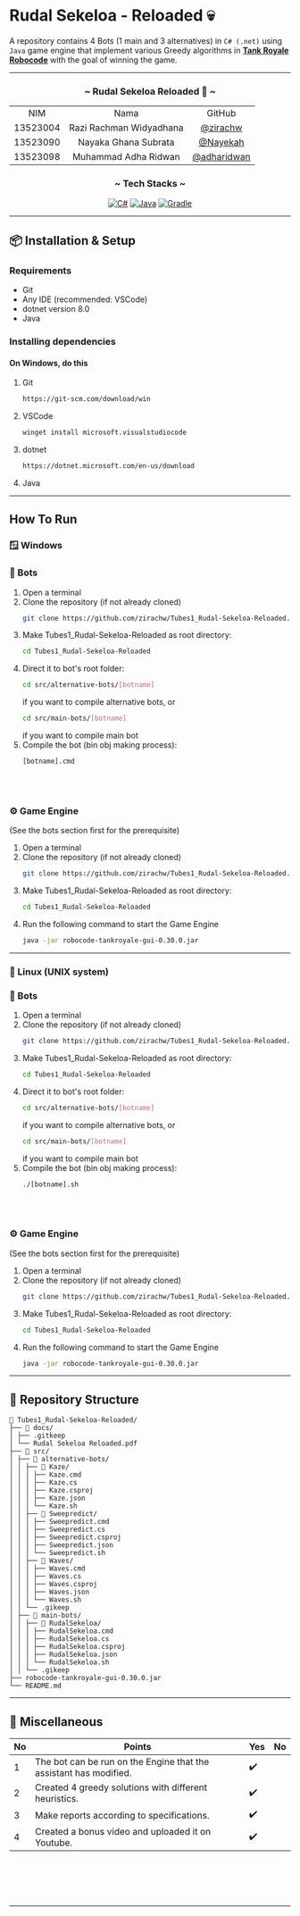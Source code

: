 # Rudal Sekeloa - Reloaded 💀
A repository contains 4 Bots (1 main and 3 alternatives) in `C# (.net)` using `Java` game engine that implement various Greedy algorithms in [**Tank Royale Robocode**](https://robocode-dev.github.io/tank-royale/) with the goal of winning the game. 

---

<!-- CONTRIBUTOR -->
<div align="center" id="contributor">
  <strong>
    <h3>~ Rudal Sekeloa Reloaded 🚀 ~</h3>
    <table align="center">
      <tr align="center">
        <td>NIM</td>
        <td>Nama</td>
        <td>GitHub</td>
      </tr>
      <tr align="center">
        <td>13523004</td>
        <td>Razi Rachman Widyadhana</td>
        <td><a href="https://github.com/zirachw">@zirachw</a></td>
      </tr>
      <tr align="center">
        <td>13523090</td>
        <td>Nayaka Ghana Subrata</td>
        <td><a href="https://github.com/Nayekah">@Nayekah</a></td>
      </tr>
      <tr align="center">
        <td>13523098</td>
        <td>Muhammad Adha Ridwan</td>
        <td><a href="https://github.com/adharidwan">@adharidwan</a></td>
      </tr>
    </table>
  </strong>
</div>

<div align="center">
  <h3 align="center">~ Tech Stacks ~ </h3>

  <p align="center">

[![C#](https://img.shields.io/badge/c%23-%23239120.svg?style=for-the-badge&logo=csharp&logoColor=white)][Csharp-url]
[![Java](https://img.shields.io/badge/java-%23ED8B00.svg?style=for-the-badge&logo=openjdk&logoColor=white)][Java-url]
[![Gradle](https://img.shields.io/badge/Gradle-02303A.svg?style=for-the-badge&logo=Gradle&logoColor=white)][Gradle-url]
  
  </p>
</div>

---

## 📦 Installation & Setup

### Requirements
- Git
- Any IDE (recommended: VSCode)
- dotnet version 8.0
- Java

### Installing dependencies

#### On Windows, do this
1. Git
      ```bash
   https://git-scm.com/download/win
   ```
2. VSCode
      ```bash
   winget install microsoft.visualstudiocode
   ```
3. dotnet
      ```bash
   https://dotnet.microsoft.com/en-us/download
   ```
4. Java

---
## How To Run

### **🪟 Windows**
### 🤖 Bots
1. Open a terminal
2. Clone the repository (if not already cloned)
      ```bash
   git clone https://github.com/zirachw/Tubes1_Rudal-Sekeloa-Reloaded.git
   ```
3. Make Tubes1_Rudal-Sekeloa-Reloaded as root directory:
      ```bash
   cd Tubes1_Rudal-Sekeloa-Reloaded
   ```
5. Direct it to bot's root folder:
   ```bash
   cd src/alternative-bots/[botname]
   ```
   if you want to compile alternative bots, or
      ```bash
   cd src/main-bots/[botname]
   ```
   if you want to compile main bot
4. Compile the bot (bin obj making process):
   ```bash
   [botname].cmd
   ```
<br/>
<br/>

### ⚙️ Game Engine
(See the bots section first for the prerequisite)

1. Open a terminal
2. Clone the repository (if not already cloned)
      ```bash
   git clone https://github.com/zirachw/Tubes1_Rudal-Sekeloa-Reloaded.git
   ```
3. Make Tubes1_Rudal-Sekeloa-Reloaded as root directory:
      ```bash
   cd Tubes1_Rudal-Sekeloa-Reloaded
   ```
4. Run the following command to start the Game Engine
   ```bash
   java -jar robocode-tankroyale-gui-0.30.0.jar
   ```
---
### **🐧 Linux (UNIX system)**
### 🤖 Bots
1. Open a terminal
2. Clone the repository (if not already cloned)
      ```bash
   git clone https://github.com/zirachw/Tubes1_Rudal-Sekeloa-Reloaded.git
   ```
3. Make Tubes1_Rudal-Sekeloa-Reloaded as root directory:
      ```bash
   cd Tubes1_Rudal-Sekeloa-Reloaded
   ```
4. Direct it to bot's root folder:
   ```bash
   cd src/alternative-bots/[botname]
   ```
   if you want to compile alternative bots, or
      ```bash
   cd src/main-bots/[botname]
   ```
   if you want to compile main bot
4. Compile the bot (bin obj making process):
   ```bash
   ./[botname].sh
   ```
<br/>
<br/>

### ⚙️ Game Engine
(See the bots section first for the prerequisite)

1. Open a terminal
2. Clone the repository (if not already cloned)
      ```bash
   git clone https://github.com/zirachw/Tubes1_Rudal-Sekeloa-Reloaded.git
   ```
3. Make Tubes1_Rudal-Sekeloa-Reloaded as root directory:
      ```bash
   cd Tubes1_Rudal-Sekeloa-Reloaded
   ```
4. Run the following command to start the Game Engine
   ```bash
   java -jar robocode-tankroyale-gui-0.30.0.jar
   ```
---
## 📱 Repository Structure
```
📂 Tubes1_Rudal-Sekeloa-Reloaded/
├── 📂 docs/
│ ├── .gitkeep
│ └── Rudal Sekeloa Reloaded.pdf
├── 📂 src/
│ ├── 📂 alternative-bots/
│ │ ├── 📂 Kaze/
│ │ │ ├── Kaze.cmd
│ │ │ ├── Kaze.cs
│ │ │ ├── Kaze.csproj
│ │ │ ├── Kaze.json
│ │ │ └── Kaze.sh
│ │ ├── 📂 Sweepredict/
│ │ │ ├── Sweepredict.cmd
│ │ │ ├── Sweepredict.cs
│ │ │ ├── Sweepredict.csproj
│ │ │ ├── Sweepredict.json
│ │ │ └── Sweepredict.sh
│ │ ├── 📂 Waves/
│ │ │ ├── Waves.cmd
│ │ │ ├── Waves.cs
│ │ │ ├── Waves.csproj
│ │ │ ├── Waves.json
│ │ │ └── Waves.sh
│ │ └── .gikeep
│ ├── 📂 main-bots/
│ │ ├── 📂 RudalSekeloa/
│ │ │ ├── RudalSekeloa.cmd
│ │ │ ├── RudalSekeloa.cs
│ │ │ ├── RudalSekeloa.csproj
│ │ │ ├── RudalSekeloa.json
│ │ │ └── RudalSekeloa.sh
│ │ └── .gikeep
├── robocode-tankroyale-gui-0.30.0.jar
└── README.md
```

---
## 📃 Miscellaneous
| No | Points | Yes | No |
| --- | --- | --- | --- |
| 1 | The bot can be run on the Engine that the assistant has modified. | ✔️ | |
| 2 | Created 4 greedy solutions with different heuristics. | ✔️ | |
| 3 | Make reports according to specifications. | ✔️ | |
| 4 | Created a bonus video and uploaded it on Youtube. | ✔️ | |

<br/>
<br/>
<br/>
<br/>

---
<!-- MARKDOWN LINKS & IMAGES -->
[Csharp-url]: https://learn.microsoft.com/en-us/dotnet/csharp/
[Java-url]: https://www.java.com/en/
[Gradle-url]: https://gradle.org/
